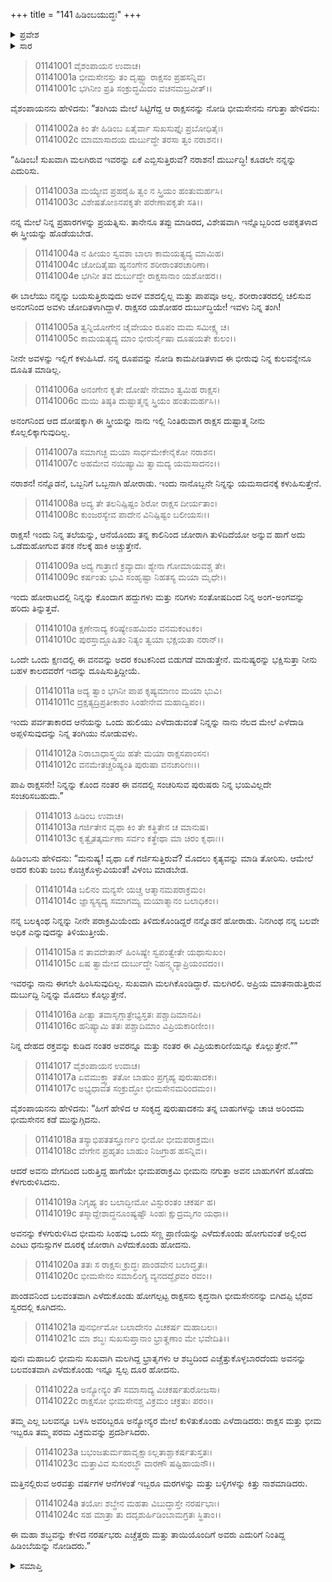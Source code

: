 +++
title = "141 ಹಿಡಿಂಬಯುದ್ಧಃ"
+++

<details><summary>ಪ್ರವೇಶ</summary>


।।   ಓಂ ಓಂ ನಮೋ ನಾರಾಯಣಾಯ।।   ಶ್ರೀ ವೇದವ್ಯಾಸಾಯ ನಮಃ ।।

ಶ್ರೀ ಕೃಷ್ಣದ್ವೈಪಾಯನ ವೇದವ್ಯಾಸ ವಿರಚಿತ  

**ಶ್ರೀ ಮಹಾಭಾರತ**

**ಆದಿ ಪರ್ವ**

**ಹಿಡಿಂಬವಧ ಪರ್ವ**

**ಅಧ್ಯಾಯ 141**

</details>


<details><summary>ಸಾರ</summary>

ಭೀಮನು ಹಿಂಡಿಂಬನನ್ನು ಕೊಲ್ಲುವುದಾಗಿ ಹೇಳುವುದು (1-12). ಕೋಪದಿಂದ ಮುನ್ನುಗ್ಗಿ ಬಂದ ಹಿಡಿಂಬನೊಂದಿಗೆ ಭೀಮನ ಭಯಂಕರ ಯುದ್ಧನಡೆಯುವಾಗ ಎಚ್ಚೆತ್ತ ಪಾಂಡವರು ಅಲ್ಲಿ ನಿಂತಿದ್ದ ಹಿಡಿಂಬಿಯನ್ನು ನೋಡಿದುದು (13-24).

</details>




> 01141001 ವೈಶಂಪಾಯನ ಉವಾಚ।  
01141001a ಭೀಮಸೇನಸ್ತು ತಂ ದೃಷ್ಟ್ವಾ ರಾಕ್ಷಸಂ ಪ್ರಹಸನ್ನಿವ।  
01141001c ಭಗಿನೀಂ ಪ್ರತಿ ಸಂಕ್ರುದ್ಧಮಿದಂ ವಚನಮಬ್ರವೀತ್।।

ವೈಶಂಪಾಯನನು ಹೇಳಿದನು: “ತಂಗಿಯ ಮೇಲೆ ಸಿಟ್ಟಿಗೆದ್ದ ಆ ರಾಕ್ಷಸನನ್ನು ನೋಡಿ ಭೀಮಸೇನನು ನಗುತ್ತಾ ಹೇಳಿದನು:

> 01141002a ಕಿಂ ತೇ ಹಿಡಿಂಬ ಏತೈರ್ವಾ ಸುಖಸುಪ್ತೈಃ ಪ್ರಬೋಧಿತೈಃ।  
01141002c ಮಾಮಾಸಾದಯ ದುರ್ಬುದ್ಧೇ ತರಸಾ ತ್ವಂ ನರಾಶನ।।

“ಹಿಡಿಂಬ! ಸುಖವಾಗಿ ಮಲಗಿರುವ ಇವರನ್ನು ಏಕೆ ಎಬ್ಬಿಸುತ್ತಿರುವೆ? ನರಾಶನ! ದುರ್ಬುದ್ಧಿ! ಕೂಡಲೇ ನನ್ನನ್ನು ಎದುರಿಸು.

> 01141003a ಮಯ್ಯೇವ ಪ್ರಹರೈಹಿ ತ್ವಂ ನ ಸ್ತ್ರಿಯಂ ಹಂತುಮರ್ಹಸಿ।   
01141003c ವಿಶೇಷತೋಽನಪಕೃತೇ ಪರೇಣಾಪಕೃತೇ ಸತಿ।।

ನನ್ನ ಮೇಲೆ ನಿನ್ನ ಪ್ರಹಾರಗಳನ್ನು ಪ್ರಯತ್ನಿಸು. ತಾನೇನೂ ತಪ್ಪು ಮಾಡಿರದ, ವಿಶೇಷವಾಗಿ ಇನ್ನೊಬ್ಬರಿಂದ ಅಪಕೃತಳಾದ ಈ ಸ್ತ್ರೀಯನ್ನು ಹೊಡೆಯಬೇಡ.

> 01141004a ನ ಹೀಯಂ ಸ್ವವಶಾ ಬಾಲಾ ಕಾಮಯತ್ಯದ್ಯ ಮಾಮಿಹ।  
01141004c ಚೋದಿತೈಷಾ ಹ್ಯನಂಗೇನ ಶರೀರಾಂತರಚಾರಿಣಾ।  
01141004e ಭಗಿನೀ ತವ ದುರ್ಬುದ್ಧೇ ರಾಕ್ಷಸಾನಾಂ ಯಶೋಹರ।।

ಈ ಬಾಲೆಯು ನನ್ನನ್ನು ಬಯಸುತ್ತಿರುವುದು ಅವಳ ವಶದಲ್ಲಿಲ್ಲ ಮತ್ತು ಪಾಪವೂ ಅಲ್ಲ. ಶರೀರಾಂತರದಲ್ಲಿ ಚಲಿಸುವ ಅನಂಗನಿಂದ ಅವಳು ಚೋದಿತಳಾಗಿದ್ದಾಳೆ. ರಾಕ್ಷಸರ ಯಶೋಹರ ದುರ್ಬುದ್ಧಿಯೇ! ಇವಳು ನಿನ್ನ ತಂಗಿ!

> 01141005a ತ್ವನ್ನಿಯೋಗೇನ ಚೈವೇಯಂ ರೂಪಂ ಮಮ ಸಮೀಕ್ಷ್ಯ ಚ।  
01141005c ಕಾಮಯತ್ಯದ್ಯ ಮಾಂ ಭೀರುರ್ನೈಷಾ ದೂಷಯತೇ ಕುಲಂ।।

ನೀನೇ ಅವಳನ್ನು ಇಲ್ಲಿಗೆ ಕಳುಹಿಸಿದೆ. ನನ್ನ ರೂಪವನ್ನು ನೋಡಿ ಕಾಮಪೀಡಿತಳಾದ ಈ ಭೀರುವು ನಿನ್ನ ಕುಲವನ್ನೇನೂ ದೂಷಿತ ಮಾಡಿಲ್ಲ.

> 01141006a ಅನಂಗೇನ ಕೃತೇ ದೋಷೇ ನೇಮಾಂ ತ್ವಮಿಹ ರಾಕ್ಷಸ।  
01141006c ಮಯಿ ತಿಷ್ಠತಿ ದುಷ್ಟಾತ್ಮನ್ನ ಸ್ತ್ರಿಯಂ ಹಂತುಮರ್ಹಸಿ।।

ಅನಂಗನಿಂದ ಆದ ದೋಷಕ್ಕಾಗಿ ಈ ಸ್ತ್ರೀಯನ್ನು ನಾನು ಇಲ್ಲಿ ನಿಂತಿರುವಾಗ ರಾಕ್ಷಸ ದುಷ್ಟಾತ್ಮ ನೀನು ಕೊಲ್ಲಲಿಕ್ಕಾಗುವುದಿಲ್ಲ.

> 01141007a ಸಮಾಗಚ್ಛ ಮಯಾ ಸಾರ್ಧಮೇಕೇನೈಕೋ ನರಾಶನ।  
01141007c ಅಹಮೇವ ನಯಿಷ್ಯಾಮಿ ತ್ವಾಮದ್ಯ ಯಮಸಾದನಂ।।

ನರಾಶನ! ನನ್ನೊಡನೆ, ಒಬ್ಬನಿಗೆ ಒಬ್ಬನಾಗಿ ಹೋರಾಡು. ಇಂದು ನಾನೊಬ್ಬನೇ ನಿನ್ನನ್ನು ಯಮಸಾದನಕ್ಕೆ ಕಳುಹಿಸುತ್ತೇನೆ.

> 01141008a ಅದ್ಯ ತೇ ತಲನಿಷ್ಪಿಷ್ಟಂ ಶಿರೋ ರಾಕ್ಷಸ ದೀರ್ಯತಾಂ।  
01141008c ಕುಂಜರಸ್ಯೇವ ಪಾದೇನ ವಿನಿಷ್ಪಿಷ್ಟಂ ಬಲೀಯಸಃ।।

ರಾಕ್ಷಸ! ಇಂದು ನಿನ್ನ ತಲೆಯನ್ನು, ಆನೆಯೊಂದು ತನ್ನ ಕಾಲಿನಿಂದ ಜೋರಾಗಿ ತುಳಿದಿದೆಯೋ ಅನ್ನುವ ಹಾಗೆ ಅದು ಒಡೆದುಹೋಗುವ ತನಕ ನೆಲಕ್ಕೆ ಹಾಕಿ ಅಚ್ಚುತ್ತೇನೆ.

> 01141009a ಅದ್ಯ ಗಾತ್ರಾಣಿ ಕ್ರವ್ಯಾದಾಃ ಶ್ಯೇನಾ ಗೋಮಾಯವಶ್ಚ ತೇ।  
01141009c ಕರ್ಷಂತು ಭುವಿ ಸಂಹೃಷ್ಟಾ ನಿಹತಸ್ಯ ಮಯಾ ಮೃಧೇ।।

ಇಂದು ಹೋರಾಟದಲ್ಲಿ ನಿನ್ನನ್ನು ಕೊಂದಾಗ ಹದ್ದುಗಳು ಮತ್ತು ನರಿಗಳು ಸಂತೋಷದಿಂದ ನಿನ್ನ ಅಂಗ-ಅಂಗವನ್ನು ಹರಿದು ತಿನ್ನುತ್ತವೆ.

> 01141010a ಕ್ಷಣೇನಾದ್ಯ ಕರಿಷ್ಯೇಽಹಮಿದಂ ವನಮಕಂಟಕಂ।   
01141010c ಪುರಸ್ತಾದ್ದೂಷಿತಂ ನಿತ್ಯಂ ತ್ವಯಾ ಭಕ್ಷಯತಾ ನರಾನ್।।

ಒಂದೇ ಒಂದು ಕ್ಷಣದಲ್ಲಿ ಈ ವನವನ್ನು ಅದರ ಕಂಟಕನಿಂದ ಬಿಡುಗಡೆ ಮಾಡುತ್ತೇನೆ. ಮನುಷ್ಯರನ್ನು ಭಕ್ಷಿಸುತ್ತಾ ನೀನು ಬಹಳ ಕಾಲದವರೆಗೆ ಇದನ್ನು ದೂಷಿಸುತ್ತಿದ್ದೀಯೆ.

> 01141011a ಅದ್ಯ ತ್ವಾಂ ಭಗಿನೀ ಪಾಪ ಕೃಷ್ಯಮಾಣಂ ಮಯಾ ಭುವಿ।  
01141011c ದ್ರಕ್ಷತ್ಯದ್ರಿಪ್ರತೀಕಾಶಂ ಸಿಂಹೇನೇವ ಮಹಾದ್ವಿಪಂ।।

ಇಂದು ಪರ್ವತಾಕಾರದ ಆನೆಯನ್ನು ಒಂದು ಹುಲಿಯು ಎಳೆದಾಡುವಂತೆ ನಿನ್ನನ್ನು ನಾನು ನೆಲದ ಮೇಲೆ ಎಳೆದಾಡಿ ಅಪ್ಪಳಿಸುವುದನ್ನು ನಿನ್ನ ತಂಗಿಯು ನೋಡುವಳು.

> 01141012a ನಿರಾಬಾಧಾಸ್ತ್ವಯಿ ಹತೇ ಮಯಾ ರಾಕ್ಷಸಪಾಂಸನ।  
01141012c ವನಮೇತಚ್ಚರಿಷ್ಯಂತಿ ಪುರುಷಾ ವನಚಾರಿಣಃ।।

ಪಾಪಿ ರಾಕ್ಷಸನೇ! ನಿನ್ನನ್ನು ಕೊಂದ ನಂತರ ಈ ವನದಲ್ಲಿ ಸಂಚರಿಸುವ ಪುರುಷರು ನಿನ್ನ ಭಯವಿಲ್ಲದೇ ಸಂಚರಿಸಬಹುದು.”

> 01141013 ಹಿಡಿಂಬ ಉವಾಚ।  
01141013a ಗರ್ಜಿತೇನ ವೃಥಾ ಕಿಂ ತೇ ಕತ್ಥಿತೇನ ಚ ಮಾನುಷ।  
01141013c ಕೃತ್ವೈತತ್ಕರ್ಮಣಾ ಸರ್ವಂ ಕತ್ಥೇಥಾ ಮಾ ಚಿರಂ ಕೃಥಾಃ।।

ಹಿಡಿಂಬನು ಹೇಳಿದನು: “ಮನುಷ್ಯ! ವೃಥಾ ಏಕೆ ಗರ್ಜಿಸುತ್ತಿರುವೆ? ಮೊದಲು ಕೃತ್ಯವನ್ನು ಮಾಡಿ ತೋರಿಸು. ಆಮೇಲೆ ಅದರ ಕುರಿತು ಜಂಬ ಕೊಚ್ಚಿಕೊಳ್ಳುವಿಯಂತೆ! ವಿಳಂಬ ಮಾಡಬೇಡ.

> 01141014a ಬಲಿನಂ ಮನ್ಯಸೇ ಯಚ್ಚ ಆತ್ಮಾನಮಪರಾಕ್ರಮಂ।  
01141014c ಜ್ಞಾಸ್ಯಸ್ಯದ್ಯ ಸಮಾಗಮ್ಯ ಮಯಾತ್ಮಾನಂ ಬಲಾಧಿಕಂ।।

ನನ್ನ ಬಲಕ್ಕಿಂಥ ನಿನ್ನನ್ನು ನೀನೇ ಪರಾಕ್ರಮಿಯೆಂದು ತಿಳಿದುಕೊಂಡಿದ್ದರೆ ನನ್ನೊಡನೆ ಹೋರಾಡು. ನಿನಗಿಂಥ ನನ್ನ ಬಲವೇ ಅಧಿಕ ಎನ್ನುವುದನ್ನು ತಿಳಿಯುತ್ತೀಯೆ.

> 01141015a ನ ತಾವದೇತಾನ್ ಹಿಂಸಿಷ್ಯೇ ಸ್ವಪಂತ್ವೇತೇ ಯಥಾಸುಖಂ।   
01141015c ಏಷ ತ್ವಾಮೇವ ದುರ್ಬುದ್ಧೇ ನಿಹನ್ಮ್ಯದ್ಯಾಪ್ರಿಯಂವದಂ।।

ಇವರನ್ನು ನಾನು ಈಗಲೇ ಹಿಂಸಿಸುವುದಿಲ್ಲ. ಸುಖವಾಗಿ ಮಲಗಿಕೊಂಡಿದ್ದಾರೆ. ಮಲಗಿರಲಿ. ಅಪ್ರಿಯ ಮಾತನಾಡುತ್ತಿರುವ ದುರ್ಬುದ್ದಿ ನಿನ್ನನ್ನು ಮೊದಲು ಕೊಲ್ಲುತ್ತೇನೆ.

> 01141016a ಪೀತ್ವಾ ತವಾಸೃಗ್ಗಾತ್ರೇಭ್ಯಸ್ತತಃ ಪಶ್ಚಾದಿಮಾನಪಿ।  
01141016c ಹನಿಷ್ಯಾಮಿ ತತಃ ಪಶ್ಚಾದಿಮಾಂ ವಿಪ್ರಿಯಕಾರಿಣೀಂ।।

ನಿನ್ನ ದೇಹದ ರಕ್ತವನ್ನು ಕುಡಿದ ನಂತರ ಅವರನ್ನೂ ಮತ್ತು ನಂತರ ಈ ವಿಪ್ರಿಯಕಾರಿಣಿಯನ್ನೂ ಕೊಲ್ಲುತ್ತೇನೆ.””

> 01141017 ವೈಶಂಪಾಯನ ಉವಾಚ।  
01141017a ಏವಮುಕ್ತ್ವಾ ತತೋ ಬಾಹುಂ ಪ್ರಗೃಹ್ಯ ಪುರುಷಾದಕಃ।   
01141017c ಅಭ್ಯಧಾವತ ಸಂಕ್ರುದ್ಧೋ ಭೀಮಸೇನಮರಿಂದಮಂ।।

ವೈಶಂಪಾಯನನು ಹೇಳಿದನು: “ಹೀಗೆ ಹೇಳಿದ ಆ ಸಂಕೃದ್ಧ ಪುರುಷಾದಕನು ತನ್ನ ಬಾಹುಗಳನ್ನು ಚಾಚಿ ಅರಿಂದಮ ಭೀಮಸೇನನ ಕಡೆ ಮುನ್ನುಗ್ಗಿದನು.

> 01141018a ತಸ್ಯಾಭಿಪತತಸ್ತೂರ್ಣಂ ಭೀಮೋ ಭೀಮಪರಾಕ್ರಮಃ।  
01141018c ವೇಗೇನ ಪ್ರಹೃತಂ ಬಾಹುಂ ನಿಜಗ್ರಾಹ ಹಸನ್ನಿವ।।

ಆದರೆ ಅವನು ವೇಗದಿಂದ ಬರುತ್ತಿದ್ದ ಹಾಗೆಯೇ ಭೀಮಪರಾಕ್ರಮಿ ಭೀಮನು ನಗುತ್ತಾ ಅವನ ಬಾಹುಗಳಿಗೆ ಹೊಡೆದು ಕೆಳಗುರುಳಿಸಿದನು.

> 01141019a ನಿಗೃಹ್ಯ ತಂ ಬಲಾದ್ಭೀಮೋ ವಿಸ್ಫುರಂತಂ ಚಕರ್ಷ ಹ।  
01141019c ತಸ್ಮಾದ್ದೇಶಾದ್ಧನೂಂಷ್ಯಷ್ಟೌ ಸಿಂಹಃ ಕ್ಷುದ್ರಮೃಗಂ ಯಥಾ।।

ಅವನನ್ನು ಕೆಳಗುರುಳಿಸಿದ ಭೀಮನು ಸಿಂಹವು ಒಂದು ಸಣ್ಣ ಪ್ರಾಣಿಯನ್ನು ಎಳೆದುಕೊಂಡು ಹೋಗುವಂತೆ ಅಲ್ಲಿಂದ ಎಂಟು ಧನುಸ್ಸುಗಳ ದೂರಕ್ಕೆ ಜೋರಾಗಿ ಎಳೆದುಕೊಂಡು ಹೋದನು.

> 01141020a ತತಃ ಸ ರಾಕ್ಷಸಃ ಕ್ರುದ್ಧಃ ಪಾಂಡವೇನ ಬಲಾದ್ಧೃತಃ।   
01141020c ಭೀಮಸೇನಂ ಸಮಾಲಿಂಗ್ಯ ವ್ಯನದದ್ಭೈರವಂ ರವಂ।।

ಪಾಂಡವನಿಂದ ಬಲವಂತವಾಗಿ ಎಳೆದುಕೊಂಡು ಹೋಗಲ್ಪಟ್ಟ ರಾಕ್ಷಸನು ಕೃದ್ಧನಾಗಿ ಭೀಮಸೇನನನ್ನು ಬಿಗಿದಪ್ಪಿ ಭೈರವ ಸ್ವರದಲ್ಲಿ ಕೂಗಿದನು.

> 01141021a ಪುನರ್ಭೀಮೋ ಬಲಾದೇನಂ ವಿಚಕರ್ಷ ಮಹಾಬಲಃ।  
01141021c ಮಾ ಶಬ್ಧಃ ಸುಖಸುಪ್ತಾನಾಂ ಭ್ರಾತೄಣಾಂ ಮೇ ಭವೇದಿತಿ।।

ಪುನಃ ಮಹಾಬಲಿ ಭೀಮನು ಸುಖವಾಗಿ ಮಲಗಿದ್ದ ಭ್ರಾತೃಗಳು ಆ ಶಬ್ಧದಿಂದ ಎಚ್ಚೆತ್ತುಕೊಳ್ಳಬಾರದೆಂದು ಅವನನ್ನು ಬಲವಂತವಾಗಿ ಎಳೆದುಕೊಂಡು ಇನ್ನೂ ಸ್ವಲ್ಪ ದೂರ ಹೋದನು.

> 01141022a ಅನ್ಯೋನ್ಯಂ ತೌ ಸಮಾಸಾದ್ಯ ವಿಚಕರ್ಷತುರೋಜಸಾ।  
01141022c ರಾಕ್ಷಸೋ ಭೀಮಸೇನಶ್ಚ ವಿಕ್ರಮಂ ಚಕ್ರತುಃ ಪರಂ।।

ತಮ್ಮ ಎಲ್ಲ ಬಲವನ್ನೂ ಬಳಸಿ ಅವರಿಬ್ಬರೂ ಅನ್ಯೋನ್ಯರ ಮೇಲೆ ಕುಳಿತುಕೊಂಡು ಎಳೆದಾಡಿದರು: ರಾಕ್ಷಸ ಮತ್ತು ಭೀಮ ಇಬ್ಬರೂ ತಮ್ಮ ಪರಮ ವಿಕ್ರಮವನ್ನು ಪ್ರದರ್ಶಿಸಿದರು.

> 01141023a ಬಭಂಜತುರ್ಮಹಾವೃಕ್ಷಾಽಲ್ಲತಾಶ್ಚಾಕರ್ಷತುಸ್ತತಃ।  
01141023c ಮತ್ತಾವಿವ ಸುಸಂರಬ್ಧೌ ವಾರಣೌ ಷಷ್ಟಿಹಾಯನೌ।।

ಮತ್ತಿನಲ್ಲಿರುವ ಅರವತ್ತು ವರ್ಷಗಳ ಆನೆಗಳಂತೆ ಇಬ್ಬರೂ ಮರಗಳನ್ನು ಮತ್ತು ಬಳ್ಳಿಗಳನ್ನು ಕಿತ್ತು ನಾಶಮಾಡಿದರು.

> 01141024a ತಯೋಃ ಶಬ್ಧೇನ ಮಹತಾ ವಿಬುದ್ಧಾಸ್ತೇ ನರರ್ಷಭಾಃ।  
01141024c ಸಹ ಮಾತ್ರಾ ತು ದದೃಶುರ್ಹಿಡಿಂಬಾಮಗ್ರತಃ ಸ್ಥಿತಾಂ।।

ಈ ಮಹಾ ಶಬ್ಧವನ್ನು ಕೇಳಿದ ನರರ್ಷಭರು ಎಚ್ಚೆತ್ತರು ಮತ್ತು ತಾಯಿಯೊಂದಿಗೆ ಅವರು ಎದುರಿಗೆ ನಿಂತಿದ್ದ ಹಿಡಿಂಬೆಯನ್ನು ನೋಡಿದರು.”



<details><summary>ಸಮಾಪ್ತಿ</summary>


ಇತಿ ಶ್ರೀ ಮಹಾಭಾರತೇ ಆದಿಪರ್ವಣಿ ಹಿಡಿಂಬವಧಪರ್ವಣಿ ಹಿಡಿಂಬಯುದ್ಧೇ ಏಕಚತ್ವಾರಿಂಶದಧಿಕಶತತಮೋಽಧ್ಯಾಯ:।।  
ಇದು ಶ್ರೀ ಮಹಾಭಾರತದಲ್ಲಿ ಆದಿಪರ್ವದಲ್ಲಿ ಹಿಡಿಂಬವಧಪರ್ವದಲ್ಲಿ ಹಿಡಿಂಬಯುದ್ಧ ಎನ್ನುವ ನೂರಾನಲ್ವತ್ತೊಂದನೆಯ ಅಧ್ಯಾಯವು.



</details>

